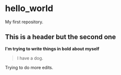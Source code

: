 # hello_world
My first repository.

## This is a header but the second one

**I'm trying to write things in bold about myself** 

>I have a dog.


Trying to do more edits.
